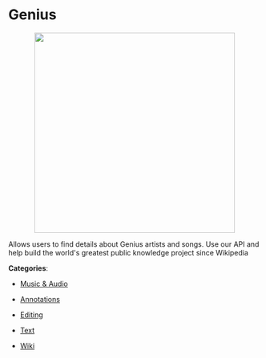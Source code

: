 # Genius
<p align="center">
    <img width="400" src="https://raw.githubusercontent.com/apis-list/apis-list/apis/genius/logo_256x256.png" />
</p>

Allows users to find details about Genius artists and songs. Use our API and help build the world's greatest public knowledge project since Wikipedia



**Categories**:

- [Music & Audio](https://github.com/apis-list/apis-list#music-and-audio)

- [Annotations](https://github.com/apis-list/apis-list#annotations)

- [Editing](https://github.com/apis-list/apis-list#editing)

- [Text](https://github.com/apis-list/apis-list#text)

- [Wiki](https://github.com/apis-list/apis-list#wiki)



